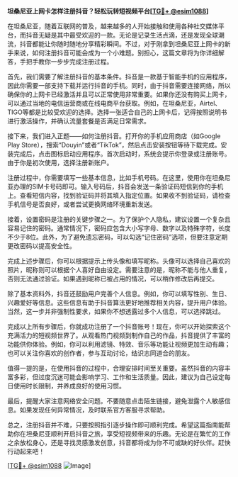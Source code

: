**坦桑尼亚上网卡怎样注册抖音？轻松玩转短视频平台[[TG💪+ @esim1088](https://t.me/s/esim1088)]**

在坦桑尼亚，随着互联网的普及，越来越多的人开始接触和使用各种社交媒体平台，而抖音无疑是其中最受欢迎的一款。无论是记录生活点滴，还是发现全球潮流，抖音都能让你随时随地分享精彩瞬间。不过，对于刚拿到坦桑尼亚上网卡的新手来说，如何注册抖音可能会成为一个小难题。别担心，这篇文章将为你详细解答，手把手教你一步步完成注册过程。

首先，我们需要了解注册抖音的基本条件。抖音是一款基于智能手机的应用程序，因此你需要一部支持下载并运行抖音的手机。同时，由于抖音需要连接网络，所以确保你的上网卡已经激活并且可以正常使用非常重要。如果你还没有购买上网卡，可以通过当地的电信运营商或在线电商平台获取。例如，在坦桑尼亚，Airtel、TIGO等都是比较受欢迎的选择。选择一张适合自己的上网卡后，记得按照说明书进行激活操作，并确认流量套餐是否满足日常需求。

接下来，我们进入正题——如何注册抖音。打开你的手机应用商店（如Google Play Store），搜索“Douyin”或者“TikTok”，然后点击安装按钮等待下载完成。安装完成后，点击图标启动应用程序。首次启动时，系统会提示你登录或注册账号。由于你是初次使用，选择注册新账户。

注册过程中，你需要填写一些基本信息，比如手机号码。在这里，使用你在坦桑尼亚办理的SIM卡号码即可。输入号码后，抖音会发送一条验证码短信到你的手机上。查看短信内容，找到验证码并将其填入指定位置。如果收不到验证码，请检查手机信号是否良好，或者尝试更换网络环境重新发送。

接着，设置密码是注册的关键步骤之一。为了保护个人隐私，建议设置一个复杂且容易记住的密码。通常情况下，密码应包含大小写字母、数字以及特殊字符，长度不少于8位。此外，为了避免遗忘密码，可以勾选“记住密码”选项，但要注意定期更改密码以提高安全性。

完成上述步骤后，你可以根据提示上传头像和填写昵称。头像可以选择自己喜欢的照片，昵称则可以根据个人喜好自由设定。需要注意的是，昵称不能与他人重复，否则无法通过验证。如果遇到昵称已被占用的情况，可以稍作修改后再提交。

除了基本资料外，抖音还鼓励用户完善个人信息。例如，你可以填写性别、生日、兴趣爱好等信息。这些信息有助于抖音算法更好地推荐相关内容，提升用户体验。当然，这一步并非强制性要求，如果你不想透露过多个人信息，可以选择跳过。

完成以上所有步骤后，你就成功注册了一个抖音账号！现在，你可以开始探索这个充满活力的短视频世界了。从观看热门视频到制作自己的作品，抖音提供了丰富的功能供你体验。例如，你可以利用滤镜、特效、音乐等功能让视频更加生动有趣；也可以关注你喜欢的创作者，参与互动讨论，结识志同道合的朋友。

值得一提的是，在使用抖音的过程中，合理安排时间至关重要。虽然抖音的内容丰富多彩，但过度沉迷可能会影响学习、工作和生活质量。因此，建议为自己设定每日使用时长限制，并养成良好的使用习惯。

最后，提醒大家注意网络安全问题。不要随意点击陌生链接，避免泄露个人敏感信息。如果发现任何异常情况，及时联系官方客服寻求帮助。

总之，注册抖音并不难，只要按照指引逐步操作即可顺利完成。希望这篇指南能帮助你在坦桑尼亚顺利开启抖音之旅，享受短视频带来的乐趣。无论是在繁忙的工作之余放松身心，还是寻找灵感激发创意，抖音都将成为你不可或缺的好伙伴。赶快行动起来吧！

[[TG💪+ @esim1088](https://t.me/s/esim1088) ![Image](https://i.postimg.cc/4NQfJmqS/Snipaste-2025-05-13-00-14-12.png)]